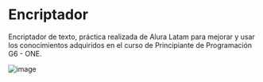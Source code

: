 # Encriptador
Encriptador de texto, práctica realizada de Alura Latam para mejorar y usar los conocimientos adquiridos en el curso de Principiante de Programación G6 - ONE.

![image](https://github.com/IRaysito/Encriptador/assets/155616853/15f9cd8d-6017-41f6-a3de-0b8ebdd26cc6)  




